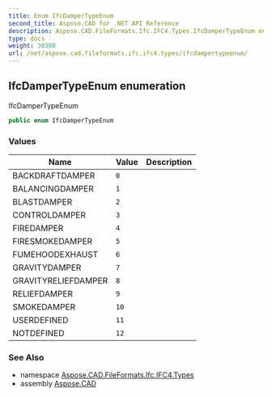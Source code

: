 ```yaml
---
title: Enum IfcDamperTypeEnum
second_title: Aspose.CAD for .NET API Reference
description: Aspose.CAD.FileFormats.Ifc.IFC4.Types.IfcDamperTypeEnum enum. IfcDamperTypeEnum
type: docs
weight: 30300
url: /net/aspose.cad.fileformats.ifc.ifc4.types/ifcdampertypeenum/
---
```

## IfcDamperTypeEnum enumeration

IfcDamperTypeEnum

```csharp
public enum IfcDamperTypeEnum
```

### Values

| Name | Value | Description |
| --- | --- | --- |
| BACKDRAFTDAMPER | `0` |  |
| BALANCINGDAMPER | `1` |  |
| BLASTDAMPER | `2` |  |
| CONTROLDAMPER | `3` |  |
| FIREDAMPER | `4` |  |
| FIRESMOKEDAMPER | `5` |  |
| FUMEHOODEXHAUST | `6` |  |
| GRAVITYDAMPER | `7` |  |
| GRAVITYRELIEFDAMPER | `8` |  |
| RELIEFDAMPER | `9` |  |
| SMOKEDAMPER | `10` |  |
| USERDEFINED | `11` |  |
| NOTDEFINED | `12` |  |

### See Also

* namespace [Aspose.CAD.FileFormats.Ifc.IFC4.Types](../../aspose.cad.fileformats.ifc.ifc4.types/)
* assembly [Aspose.CAD](../../)


